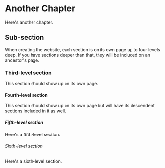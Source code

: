 # Another Chapter

Here's another chapter.

## Sub-section

When creating the website, each section is on its own page up to four levels deep. If you have sections deeper than that, they will be included on an ancestor's page.

### Third-level section

This section should show up on its own page.

#### Fourth-level section

This section should show up on its own page but will have its descendent sections included in it as well.

##### Fifth-level section

Here's a fifth-level section.

###### Sixth-level section

Here's a sixth-level section.
